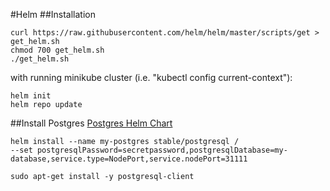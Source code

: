 #Helm
##Installation
```
curl https://raw.githubusercontent.com/helm/helm/master/scripts/get > get_helm.sh
chmod 700 get_helm.sh
./get_helm.sh
```
with running minikube cluster (i.e. "kubectl config current-context"):
```
helm init
helm repo update
```
##Install Postgres
[Postgres Helm Chart](https://github.com/helm/charts/tree/master/stable/postgresql)
```
helm install --name my-postgres stable/postgresql /
--set postgresqlPassword=secretpassword,postgresqlDatabase=my-database,service.type=NodePort,service.nodePort=31111

sudo apt-get install -y postgresql-client
```
